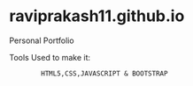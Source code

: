 # raviprakash11.github.io
Personal Portfolio


Tools Used to make it:

            HTML5,CSS,JAVASCRIPT & BOOTSTRAP
            
